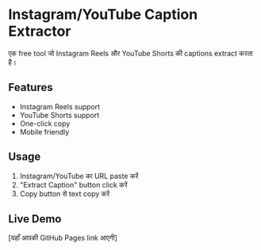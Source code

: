 # Instagram/YouTube Caption Extractor

एक free tool जो Instagram Reels और YouTube Shorts की captions extract करता है।

## Features
- Instagram Reels support
- YouTube Shorts support  
- One-click copy
- Mobile friendly

## Usage
1. Instagram/YouTube का URL paste करें
2. "Extract Caption" button click करें
3. Copy button से text copy करें

## Live Demo
[यहाँ आपकी GitHub Pages link आएगी]
